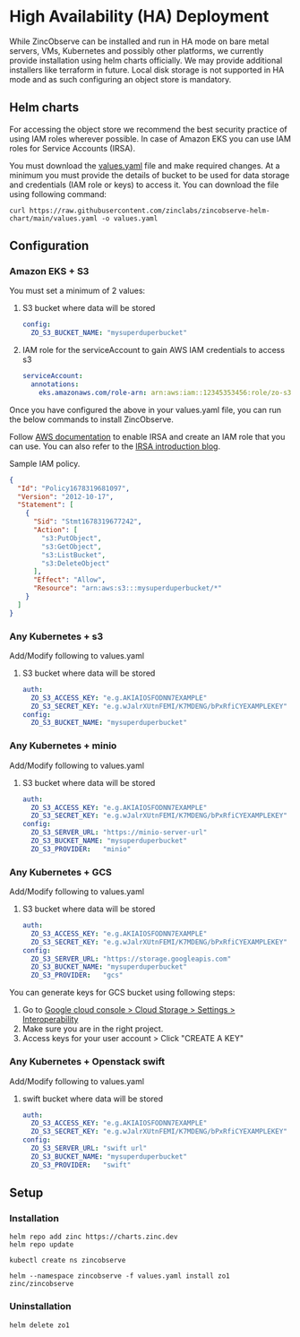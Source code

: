 # High Availability (HA) Deployment

While ZincObserve can be installed and run in HA mode on bare metal servers, VMs, Kubernetes and possibly other platforms, we currently provide installation using helm charts officially. We may provide additional installers like terraform in future. Local disk storage is not supported in HA mode and as such configuring an object store is mandatory.

## Helm charts

For accessing the object store we recommend the best security practice of using IAM roles wherever possible. In case of Amazon EKS you can use IAM roles for Service Accounts (IRSA).

You must download the [values.yaml](https://github.com/zinclabs/zincobserve-helm-chart/blob/main/values.yaml) file and make required changes. At a minimum you must provide the details of bucket to be used for data storage and credentials (IAM role or keys) to access it. You can download the file using following command:

```shell
curl https://raw.githubusercontent.com/zinclabs/zincobserve-helm-chart/main/values.yaml -o values.yaml
```

## Configuration

### Amazon EKS + S3

You must set a minimum of 2 values:

1. S3 bucket where data will be stored
    ```yaml
    config:
      ZO_S3_BUCKET_NAME: "mysuperduperbucket"
    ```
1. IAM role for the serviceAccount to gain AWS IAM credentials to access s3
    ```yaml
    serviceAccount:
      annotations:
        eks.amazonaws.com/role-arn: arn:aws:iam::12345353456:role/zo-s3-eks
    ```

Once you have configured the above in your values.yaml file, you can run the below commands to install ZincObserve.

Follow [AWS documentation](https://docs.aws.amazon.com/eks/latest/userguide/iam-roles-for-service-accounts.html) to enable IRSA and create an IAM role that you can use. You can also refer to the [IRSA introduction blog](https://aws.amazon.com/blogs/opensource/introducing-fine-grained-iam-roles-service-accounts/).

Sample IAM policy.

```json
{
  "Id": "Policy1678319681097",
  "Version": "2012-10-17",
  "Statement": [
    {
      "Sid": "Stmt1678319677242",
      "Action": [
        "s3:PutObject",
        "s3:GetObject",
        "s3:ListBucket",
        "s3:DeleteObject"
      ],
      "Effect": "Allow",
      "Resource": "arn:aws:s3:::mysuperduperbucket/*"
    }
  ]
}
```

### Any Kubernetes + s3

Add/Modify following to values.yaml

1. S3 bucket where data will be stored
    ```yaml
    auth:
      ZO_S3_ACCESS_KEY: "e.g.AKIAIOSFODNN7EXAMPLE"
      ZO_S3_SECRET_KEY: "e.g.wJalrXUtnFEMI/K7MDENG/bPxRfiCYEXAMPLEKEY"
    config:
      ZO_S3_BUCKET_NAME: "mysuperduperbucket"
    ```

### Any Kubernetes + minio

Add/Modify following to values.yaml

1. S3 bucket where data will be stored
    ```yaml
    auth:
      ZO_S3_ACCESS_KEY: "e.g.AKIAIOSFODNN7EXAMPLE"
      ZO_S3_SECRET_KEY: "e.g.wJalrXUtnFEMI/K7MDENG/bPxRfiCYEXAMPLEKEY"
    config:
      ZO_S3_SERVER_URL: "https://minio-server-url"
      ZO_S3_BUCKET_NAME: "mysuperduperbucket"
      ZO_S3_PROVIDER:	"minio"	
    ```

### Any Kubernetes + GCS

Add/Modify following to values.yaml

1. S3 bucket where data will be stored
    ```yaml
    auth:
      ZO_S3_ACCESS_KEY: "e.g.AKIAIOSFODNN7EXAMPLE"
      ZO_S3_SECRET_KEY: "e.g.wJalrXUtnFEMI/K7MDENG/bPxRfiCYEXAMPLEKEY"
    config:
      ZO_S3_SERVER_URL: "https://storage.googleapis.com"
      ZO_S3_BUCKET_NAME: "mysuperduperbucket"
      ZO_S3_PROVIDER:	"gcs"	
    ```

You can generate  keys for GCS bucket using following steps:

1. Go to [Google cloud console > Cloud Storage > Settings > Interoperability](https://console.cloud.google.com/storage/settings;tab=interoperability) 
1. Make sure you are in the right project.
1. Access keys for your user account > Click "CREATE A KEY"


### Any Kubernetes + Openstack swift

Add/Modify following to values.yaml

1. swift bucket where data will be stored
    ```yaml
    auth:
      ZO_S3_ACCESS_KEY: "e.g.AKIAIOSFODNN7EXAMPLE"
      ZO_S3_SECRET_KEY: "e.g.wJalrXUtnFEMI/K7MDENG/bPxRfiCYEXAMPLEKEY"
    config:
      ZO_S3_SERVER_URL: "swift url"
      ZO_S3_BUCKET_NAME: "mysuperduperbucket"
      ZO_S3_PROVIDER:	"swift"	
    ```

## Setup

### Installation

```shell
helm repo add zinc https://charts.zinc.dev
helm repo update

kubectl create ns zincobserve

helm --namespace zincobserve -f values.yaml install zo1 zinc/zincobserve
```

### Uninstallation

```shell
helm delete zo1
```



